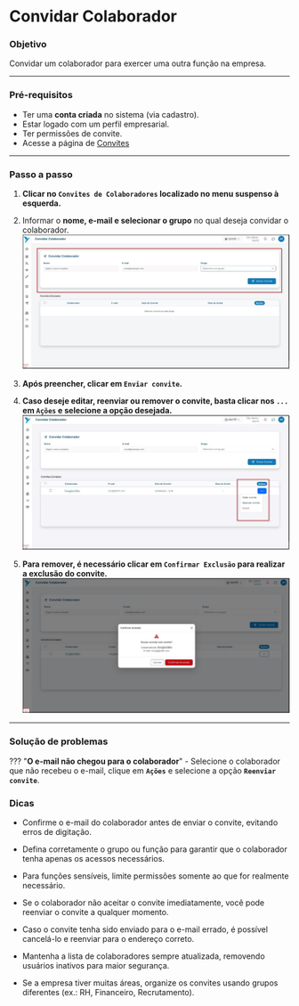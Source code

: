 # <i data-lucide="check" class="icon-lg"></i> Convidar Colaborador

### <i data-lucide="target" class="icon-lg"></i> Objetivo

Convidar um colaborador para exercer uma outra função na empresa.

---

### <i data-lucide="square-check" class="icon-lg"></i> Pré-requisitos

- Ter uma **conta criada** no sistema (via cadastro).
- Estar logado com um perfil empresarial.
- Ter permissões de convite.
- Acesse a página de [Convites](https://www.redeaviacao.com.br/empresa/convites)


---

### <i data-lucide="notebook-pen" class="icon-lg"></i> Passo a passo

1. **Clicar no ``Convites de Colaboradores`` localizado no menu suspenso à esquerda.**

2. Informar o **nome, e-mail e selecionar o grupo** no qual deseja convidar o colaborador.
    ![Tela de convite colaborador](../imagens/Convite-colaborador/convite.jpg)

3. **Após preencher, clicar em ``Enviar convite``.**

4. **Caso deseje editar, reenviar ou remover o convite, basta clicar nos `...` em ``Ações`` e selecione a opção desejada.**
    ![Tela de ações do convite](../imagens/Convite-colaborador/acoes_convite.jpg)

5. **Para remover, é necessário clicar em ``Confirmar Exclusão`` para realizar a exclusão do convite.**
    ![Tela de exclusão de convite](../imagens/Convite-colaborador/excluir-convite.jpg)        



---

### <i data-lucide="wrench" class="icon-lg"></i> Solução de problemas

??? "**O e-mail não chegou para o colaborador**"
    - Selecione o colaborador que não recebeu o e-mail, clique em **``Ações``** e selecione a opção **``Reenviar convite``**.

### <i data-lucide="lightbulb" class="icon-dica"></i> Dicas

- Confirme o e-mail do colaborador antes de enviar o convite, evitando erros de digitação.

- Defina corretamente o grupo ou função para garantir que o colaborador tenha apenas os acessos necessários.

- Para funções sensíveis, limite permissões somente ao que for realmente necessário.

- Se o colaborador não aceitar o convite imediatamente, você pode reenviar o convite a qualquer momento.

- Caso o convite tenha sido enviado para o e-mail errado, é possível cancelá-lo e reenviar para o endereço correto.

- Mantenha a lista de colaboradores sempre atualizada, removendo usuários inativos para maior segurança.

- Se a empresa tiver muitas áreas, organize os convites usando grupos diferentes (ex.: RH, Financeiro, Recrutamento).